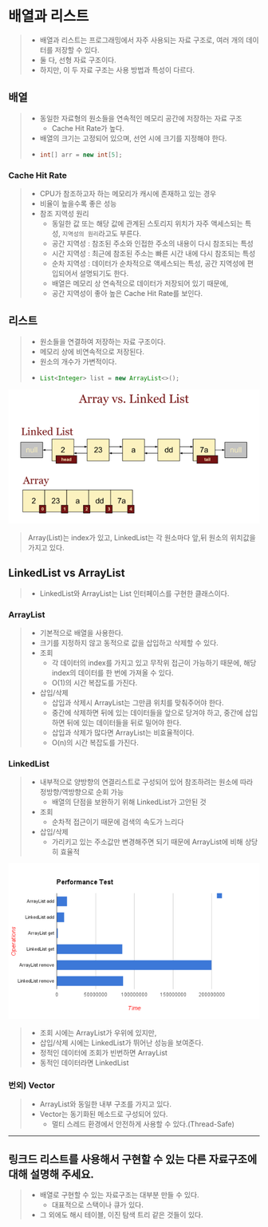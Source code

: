 # 배열과 리스트
> - 배열과 리스트는 프로그래밍에서 자주 사용되는 자료 구조로, 여러 개의 데이터를 저장할 수 있다.
> - 둘 다, 선형 자료 구조이다.
> - 하지만, 이 두 자료 구조는 사용 방법과 특성이 다르다.

## 배열
> - 동일한 자료형의 원소들을 연속적인 메모리 공간에 저장하는 자료 구조
>   - Cache Hit Rate가 높다.
> - 배열의 크기는 고정되어 있으며, 선언 시에 크기를 지정해야 한다.
> - ```java
>   int[] arr = new int[5];

### Cache Hit Rate
> - CPU가 참조하고자 하는 메모리가 캐시에 존재하고 있는 경우
> - 비율이 높을수록 좋은 성능
> - 참조 지역성 원리
>   - 동일한 값 또는 해당 값에 관계된 스토리지 위치가 자주 액세스되는 특성, `지역성의 원리`라고도 부른다.
>   - 공간 지역성 : 참조된 주소와 인접한 주소의 내용이 다시 참조되는 특성
>   - 시간 지역성 : 최근에 참조된 주소는 빠른 시간 내에 다시 참조되는 특성
>   - 순차 지역성 : 데이터가 순차적으로 액세스되는 특성, 공간 지역성에 편입되어서 설명되기도 한다.
>   - 배열은 메모리 상 연속적으로 데이터가 저장되어 있기 때문에,
>   - 공간 지역성이 좋아 높은 Cache Hit Rate를 보인다.

## 리스트
> - 원소들을 연결하여 저장하는 자료 구조이다.
> - 메모리 상에 비연속적으로 저장된다.
> - 원소의 개수가 가변적이다.
> - ```java
>   List<Integer> list = new ArrayList<>();

![img.png](img.png)
> Array(List)는 index가 있고, LinkedList는 각 원소마다 앞,뒤 원소의 위치값을 가지고 있다.


## LinkedList vs ArrayList
> - LinkedList와 ArrayList는 List 인터페이스를 구현한 클래스이다.

### ArrayList
> - 기본적으로 배열을 사용한다.
> - 크기를 지정하지 않고 동적으로 값을 삽입하고 삭제할 수 있다.
> - 조회
>   - 각 데이터의 index를 가지고 있고 무작위 접근이 가능하기 때문에, 해당 index의 데이터를 한 번에 가져올 수 있다.
>   - O(1)의 시간 복잡도를 가진다.
> - 삽입/삭제
>   - 삽입과 삭제시 ArrayList는 그만큼 위치를 맞춰주어야 한다.
>   - 중간에 삭제하면 뒤에 있는 데이터들을 앞으로 당겨야 하고, 중간에 삽입하면 뒤에 있는 데이터들을 뒤로 밀어야 한다.
>   - 삽입과 삭제가 많다면 ArrayList는 비효율적이다.
>   - O(n)의 시간 복잡도를 가진다.

### LinkedList
> - 내부적으로 양방향의 연결리스트로 구성되어 있어 참조하려는 원소에 따라 정방향/역방향으로 순회 가능
>   - 배열의 단점을 보완하기 위해 LinkedList가 고안된 것
> - 조회
>   - 순차적 접근이기 때문에 검색의 속도가 느리다
> - 삽입/삭제
>   - 가리키고 있는 주소값만 변경해주면 되기 때문에 ArrayList에 비해 상당히 효율적

![img_2.png](img_2.png)
> - 조회 시에는 ArrayList가 우위에 있지만,
> - 삽입/삭제 시에는 LinkedList가 뛰어난 성능을 보여준다.
> - 정적인 데이터에 조회가 빈번하면 ArrayList
> - 동적인 데이터라면 LinkedList

### 번외) Vector
> - ArrayList와 동일한 내부 구조를 가지고 있다.
> - Vector는 동기화된 메소드로 구성되어 있다.
>   - 멀티 스레드 환경에서 안전하게 사용할 수 있다.(Thread-Safe)

---

## 링크드 리스트를 사용해서 구현할 수 있는 다른 자료구조에 대해 설명해 주세요.
> - 배열로 구현할 수 있는 자료구조는 대부분 만들 수 있다.
>   - 대표적으로 스택이나 큐가 있다.
> - 그 외에도 해시 테이블, 이진 탐색 트리 같은 것들이 있다.